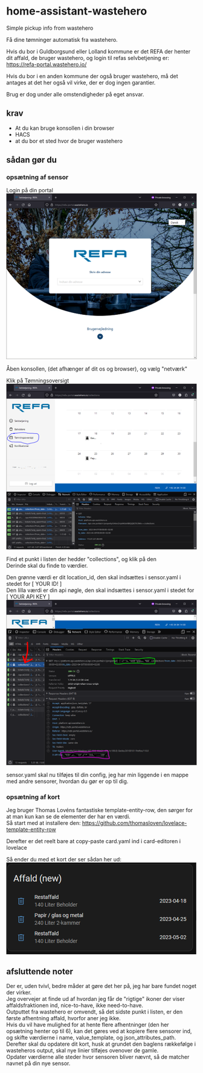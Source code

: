 # home-assistant-wastehero
Simple pickup info from wastehero

Få dine tømninger automatisk fra wastehero.

Hvis du bor i Guldborgsund eller Lolland kommune er det REFA der henter dit affald,
 de bruger wastehero, og login til refas selvbetjening er: https://refa-portal.wastehero.io/
 
 Hvis du bor i en anden kommune der også bruger wastehero,
  må det antages at det her også vil virke, der er dog ingen garantier.  
  
Brug er dog under alle omstendigheder på eget ansvar.

## krav

- At du kan bruge konsollen i din browser  
- HACS  
- at du bor et sted hvor de bruger wastehero


## sådan gør du

### opsætning af sensor

Login på din portal
![login](https://github.com/0rsted/home-assistant-wastehero/raw/main/login.PNG)

Åben konsollen, (det afhænger af dit os og browser), og vælg "netværk"

Klik på Tømningsoversigt
![collections](https://github.com/0rsted/home-assistant-wastehero/raw/main/click_here.PNG)

Find et punkt i listen der hedder "collections", og klik på den  
Derinde skal du finde to værdier.  

Den grønne værdi er dit location_id, den skal indsættes i sensor.yaml i stedet for [ YOUR ID! ]  
Den lilla værdi er din api nøgle, den skal indsættes i sensor.yaml i stedet for [ YOUR API KEY ]  
![show values](https://github.com/0rsted/home-assistant-wastehero/raw/main/copy_values.PNG)


sensor.yaml skal nu tilføjes til din config,
 jeg har min liggende i en mappe med andre sensorer,
 hvordan du gør er op til dig.



### opsætning af kort

Jeg bruger Thomas Lovéns fantastiske template-entity-row,
 den sørger for at man kun kan se de elementer der har en værdi.  
Så start med at installere den: https://github.com/thomasloven/lovelace-template-entity-row

Derefter er det reelt bare at copy-paste card.yaml ind i card-editoren i lovelace


Så ender du med et kort der ser sådan her ud:  
![card](https://github.com/0rsted/home-assistant-wastehero/raw/main/card.PNG)



## afsluttende noter

Der er, uden tvivl, bedre måder at gøre det her på, jeg har bare fundet noget der virker.  
Jeg overvejer at finde ud af hvordan jeg får de "rigtige" ikoner der viser affaldsfraktionen ind, nice-to-have, ikke need-to-have.  
Outputtet fra wastehero er omvendt, så det sidste punkt i listen, er den første afhentning affald,
 hvorfor aner jeg ikke.  
Hvis du vil have mulighed for at hente flere afhentninger (den her opsætning henter op til 6), 
 kan det gøres ved at kopiere flere sensorer ind, og skifte værdierne i name, value_template, og json_attributes_path.  
Derefter skal du opdatere dit kort, husk at grundet den baglens rækkefølge i wasteheros output, skal nye linier tilføjes ovenover de gamle.  
Opdater værdierne alle steder hvor sensoren bliver nævnt, så de matcher navnet på din nye sensor.
